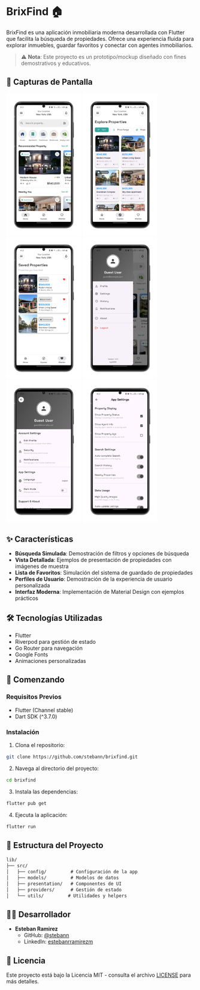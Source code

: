 # BrixFind 🏠

BrixFind es una aplicación inmobiliaria moderna desarrollada con Flutter que facilita la búsqueda de propiedades. Ofrece una experiencia fluida para explorar inmuebles, guardar favoritos y conectar con agentes inmobiliarios.

> ⚠️ **Nota**: Este proyecto es un prototipo/mockup diseñado con fines demostrativos y educativos.

## 📱 Capturas de Pantalla

<p float="left">
  <img src="assets/github-screenshots/galery1.png" width="200" />
  <img src="assets/github-screenshots/galery2.png" width="200" />
  <img src="assets/github-screenshots/galery3.png" width="200" />
  <img src="assets/github-screenshots/galery4.png" width="200" />
  <img src="assets/github-screenshots/galery5.png" width="200" />
  <img src="assets/github-screenshots/galery6.png" width="200" />
</p>

## ✨ Características

- **Búsqueda Simulada**: Demostración de filtros y opciones de búsqueda
- **Vista Detallada**: Ejemplos de presentación de propiedades con imágenes de muestra
- **Lista de Favoritos**: Simulación del sistema de guardado de propiedades
- **Perfiles de Usuario**: Demostración de la experiencia de usuario personalizada
- **Interfaz Moderna**: Implementación de Material Design con ejemplos prácticos

## 🛠️ Tecnologías Utilizadas

- Flutter
- Riverpod para gestión de estado
- Go Router para navegación
- Google Fonts
- Animaciones personalizadas

## 🚀 Comenzando

### Requisitos Previos

- Flutter (Channel stable)
- Dart SDK (^3.7.0)

### Instalación

1. Clona el repositorio:
```bash
git clone https://github.com/stebann/brixfind.git
```

2. Navega al directorio del proyecto:
```bash
cd brixfind
```

3. Instala las dependencias:
```bash
flutter pub get
```

4. Ejecuta la aplicación:
```bash
flutter run
```

## 📝 Estructura del Proyecto

```
lib/
├── src/
│   ├── config/         # Configuración de la app
│   ├── models/         # Modelos de datos
│   ├── presentation/   # Componentes de UI
│   ├── providers/      # Gestión de estado
│   └── utils/         # Utilidades y helpers
```

## 👨‍💻 Desarrollador

- **Esteban Ramirez**
  - GitHub: [@stebann](https://github.com/stebann)
  - LinkedIn: [estebanrramirezm](https://linkedin.com/in/estebanrramirezm)

## 📄 Licencia

Este proyecto está bajo la Licencia MIT - consulta el archivo [LICENSE](LICENSE) para más detalles.